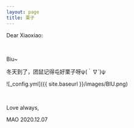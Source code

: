 ```yaml
---
layout: page
title: 栗子
---
```


Dear Xiaoxiao:

<br/>

Biu~

冬天到了，团鼠记得屯好栗子呀ψ(｀∇´)ψ

![_config.yml]({{ site.baseurl }}/images/BIU.png)

<br/>

Love always,

MAO
2020.12.07

